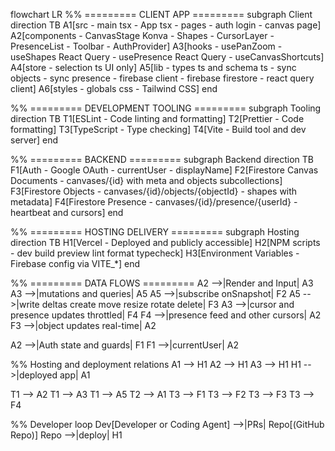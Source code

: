 flowchart LR
%% ========= CLIENT APP =========
subgraph Client
direction TB
A1[src - main tsx - App tsx - pages - auth login - canvas page]
A2[components - CanvasStage Konva - Shapes - CursorLayer - PresenceList - Toolbar - AuthProvider]
A3[hooks - usePanZoom - useShapes React Query - usePresence React Query - useCanvasShortcuts]
A4[store - selection ts UI only]
A5[lib - types ts and schema ts - sync objects - sync presence - firebase client - firebase firestore - react query client]
A6[styles - globals css - Tailwind CSS]
end

%% ========= DEVELOPMENT TOOLING =========
subgraph Tooling
direction TB
T1[ESLint - Code linting and formatting]
T2[Prettier - Code formatting]
T3[TypeScript - Type checking]
T4[Vite - Build tool and dev server]
end

%% ========= BACKEND =========
subgraph Backend
direction TB
F1[Auth - Google OAuth - currentUser - displayName]
F2[Firestore Canvas Documents - canvases/{id} with meta and objects subcollections]
F3[Firestore Objects - canvases/{id}/objects/{objectId} - shapes with metadata]
F4[Firestore Presence - canvases/{id}/presence/{userId} - heartbeat and cursors]
end

%% ========= HOSTING DELIVERY =========
subgraph Hosting
direction TB
H1[Vercel - Deployed and publicly accessible]
H2[NPM scripts - dev build preview lint format typecheck]
H3[Environment Variables - Firebase config via VITE_*]
end

%% ========= DATA FLOWS =========
A2 -->|Render and Input| A3
A3 -->|mutations and queries| A5
A5 -->|subscribe onSnapshot| F2
A5 -->|write deltas create move resize rotate delete| F3
A3 -->|cursor and presence updates throttled| F4
F4 -->|presence feed and other cursors| A2
F3 -->|object updates real-time| A2

A2 -->|Auth state and guards| F1
F1 -->|currentUser| A2

%% Hosting and deployment relations
A1 --> H1
A2 --> H1
A3 --> H1
H1 -->|deployed app| A1

T1 --> A2
T1 --> A3
T1 --> A5
T2 --> A1
T3 --> F1
T3 --> F2
T3 --> F3
T3 --> F4

%% Developer loop
Dev[Developer or Coding Agent] -->|PRs| Repo[(GitHub Repo)]
Repo -->|deploy| H1
